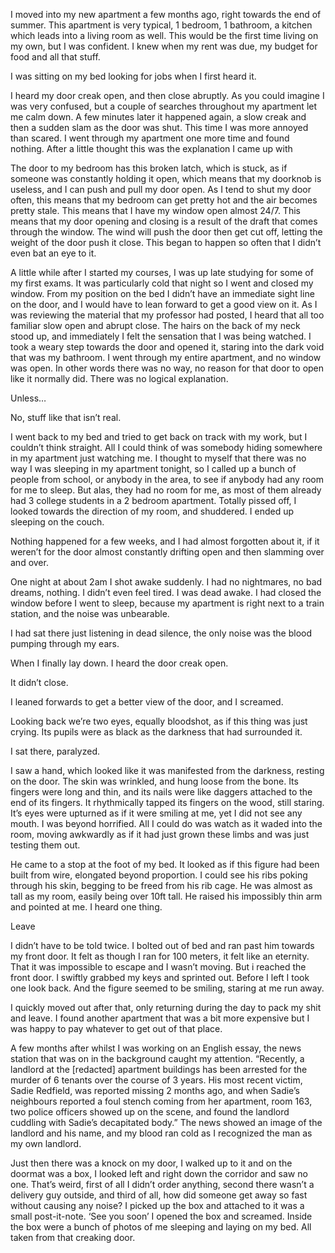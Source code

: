 I moved into my new apartment a few months ago, right towards the end of summer. This apartment is very typical, 1 bedroom, 1 bathroom, a kitchen which leads into a living room as well. This would be the first time living on my own, but I was confident. I knew when my rent was due, my budget for food and all that stuff. 

I was sitting on my bed looking for jobs when I first heard it.

I heard my door creak open, and then close abruptly.
As you could imagine I was very confused, but a couple of searches throughout my apartment let me calm down. A few minutes later it happened again, a slow creak and then a sudden slam as the door was shut. This time I was more annoyed than scared. I went through my apartment one more time and found nothing. After a little thought this was the explanation I came up with 

The door to my bedroom has this broken latch, which is stuck, as if someone was constantly holding it open, which means that my doorknob is useless, and I can push and pull my door open. As I tend to shut my door often, this means that my bedroom can get pretty hot and the air becomes pretty stale. This means that I have my window open almost 24/7. 
This means that my door opening and closing is a result of the draft that comes through the window. The wind will push the door then get cut off, letting the weight of the door push it close. This began to happen so often that I didn’t even bat an eye to it. 

A little while after I started my courses, I was up late studying for some of my first exams. It was particularly cold that night so I went and closed my window. From my position on the bed I didn’t have an immediate sight line on the door, and I would have to lean forward to get a good view on it. As I was reviewing the material that my professor had posted, I heard that all too familiar slow open and abrupt close. The hairs on the back of my neck stood up, and immediately I felt the sensation that I was being watched. I took a weary step towards the door and opened it, staring into the dark void that was my bathroom. I went through my entire apartment, and no window was open. In other words there was no way, no reason for that door to open like it normally did. There was no logical explanation.

Unless… 

No, stuff like that isn’t real.

I went back to my bed and tried to get back on track with my work, but I couldn’t think straight. All I could think of was somebody hiding somewhere in my apartment just watching me. I thought to myself that there was no way I was sleeping in my apartment tonight, so I called up a bunch of people from school, or anybody in the area, to see if anybody had any room for me to sleep. But alas, they had no room for me, as most of them already had 3 college students in a 2 bedroom apartment. Totally pissed off, I looked towards the direction of my room, and shuddered. I ended up sleeping on the couch. 

Nothing happened for a few weeks, and I had almost forgotten about it, if it weren’t for the door almost constantly drifting open and then slamming over and over.

One night at about 2am I shot awake suddenly. I had no nightmares, no bad dreams, nothing. I didn’t even feel tired. I was dead awake. I had closed the window before I went to sleep, because my apartment is right next to a train station, and the noise was unbearable. 

I had sat there just listening in dead silence, the only noise was the blood pumping through my ears. 

When I finally lay down. I heard the door creak open. 

It didn’t close. 

I leaned forwards to get a better view of the door, and I screamed.

Looking back we’re two eyes, equally bloodshot, as if this thing was just crying. Its pupils were as black as the darkness that had surrounded it. 

I sat there, paralyzed.

I saw a hand, which looked like it was manifested from the darkness, resting on the door. The skin was wrinkled, and hung loose from the bone. Its fingers were long and thin, and its nails were like daggers attached to the end of its fingers. It rhythmically tapped its fingers on the wood, still staring. It’s eyes were upturned as if it were smiling at me, yet I did not see any mouth. I was beyond horrified. All I could do was watch as it waded into the room, moving awkwardly as if it had just grown these limbs and was just testing them out.

He came to a stop at the foot of my bed. It looked as if this figure had been built from wire, elongated beyond proportion. I could see his ribs poking through his skin, begging to be freed from his rib cage. He was almost as tall as my room, easily being over 10ft tall. He raised his impossibly thin arm and pointed at me. I heard one thing.

Leave

I didn’t have to be told twice. I bolted out of bed and ran past him towards my front door. It felt as though I ran for 100 meters, it felt like an eternity. That it was impossible to escape and I wasn’t moving. But i reached the front door. I swiftly grabbed my keys and sprinted out. Before I left I took one look back. And the figure seemed to be smiling, staring at me run away. 

I quickly moved out after that, only returning during the day to pack my shit and leave. I found another apartment that was a bit more expensive but I was happy to pay whatever to get out of that place. 

A few months after whilst I was working on an English essay, the news station that was on in the background caught my attention.
“Recently, a landlord at the [redacted] apartment buildings has been arrested for the murder of 6 tenants over the course of 3 years. His most recent victim, Sadie Redfield, was reported missing 2 months ago, and when Sadie’s neighbours reported a foul stench coming from her apartment, room 163, two police officers showed up on the scene, and found the landlord cuddling with Sadie’s decapitated body.” 
The news showed an image of the landlord and his name, and my blood ran cold as I recognized the man as my own landlord.

Just then there was a knock on my door, I walked up to it and on the doormat was a box, I looked left and right down the corridor and saw no one. That’s weird, first of all I didn’t order anything, second there wasn’t a delivery guy outside, and third of all, how did someone get away so fast without causing any noise? I picked up the box and attached to it was a small post-it-note. ‘See you soon’ I opened the box and screamed. Inside the box were a bunch of photos of me sleeping and laying on my bed. All taken from that creaking door.